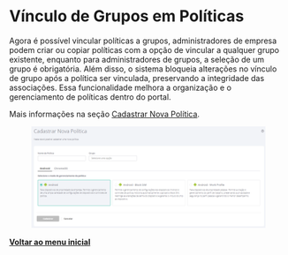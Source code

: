# Vínculo de Grupos em Políticas

Agora é possível vincular políticas a grupos, administradores de empresa podem criar ou copiar políticas com a opção de vincular a qualquer grupo existente, enquanto para administradores de grupos, a seleção de um grupo é obrigatória. Além disso, o sistema bloqueia alterações no vínculo de grupo após a política ser vinculada, preservando a integridade das associações. Essa funcionalidade melhora a organização e o gerenciamento de políticas dentro do portal.

Mais informações na seção [Cadastrar Nova Política](../../portal/configuracoes/gerenciar-politicas/cadastrar-nova-politica.md).

<figure><img src="../../../.gitbook/assets/image (295).png" alt=""><figcaption></figcaption></figure>

[**Voltar ao menu inicial**](./)
